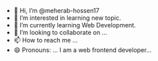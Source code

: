 - 👋 Hi, I’m @meherab-hossen17
- 👀 I’m interested in learning new topic.
- 🌱 I’m currently learning Web Development.
- 💞️ I’m looking to collaborate on ...
- 📫 How to reach me ...
- 😄 Pronouns: ...
  I am a web frontend developer...
  

<!---
meherab-hossen17/meherab-hossen17 is a ✨ special ✨ repository because its `README.md` (this file) appears on your GitHub profile.
You can click the Preview link to take a look at your changes.
--->
